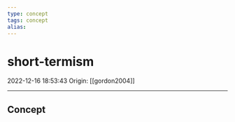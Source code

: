 ```yaml
---
type: concept
tags: concept
alias:
---
```


# short-termism

2022-12-16 18:53:43
Origin: [[gordon2004]]

---

## Concept
